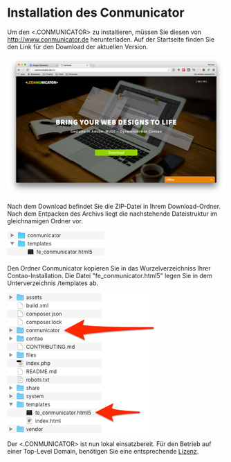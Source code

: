# Installation des Conmunicator
Um den <.CONMUNICATOR> zu installieren, müssen Sie diesen von http://www.conmunicator.de herunterladen. Auf der Startseite finden Sie den Link für den Download der aktuellen Version.

![](images/installation/cmu_website.png)

Nach dem Download befindet Sie die ZIP-Datei in Ihrem Download-Ordner. Nach dem Entpacken des Archivs liegt die nachstehende Dateistruktur im gleichnamigen Ordner vor.

![](images/installation/cmu_content.png)

Den Ordner Conmunicator kopieren Sie in das Wurzelverzeichniss Ihrer Contao-Installation. Die Datei "fe_conmunicator.html5" legen Sie in dem Unterverzeichnis /templates ab.

![](images/installation/cmu_contao_filesstructure.png)

Der <.CONMUNICATOR> ist nun lokal einsatzbereit. Für den Betrieb auf einer Top-Level Domain, benötigen Sie eine entsprechende [Lizenz](lizenzen.md).